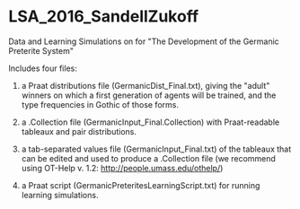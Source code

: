 # LSA_2016_SandellZukoff
Data and Learning Simulations on for "The Development of the Germanic Preterite System"

Includes four files:

1. a Praat distributions file (GermanicDist_Final.txt), giving the "adult" winners on which a first generation of agents will be trained, and the type frequencies in Gothic of those forms.

2. a .Collection file (GermanicInput_Final.Collection) with Praat-readable tableaux and pair distributions.

3. a tab-separated values file (GermanicInput_Final.txt) of the tableaux that can be edited and used to
produce a .Collection file (we recommend using OT-Help v. 1.2: http://people.umass.edu/othelp/)

4. a Praat script (GermanicPreteritesLearningScript.txt) for running learning simulations. 
